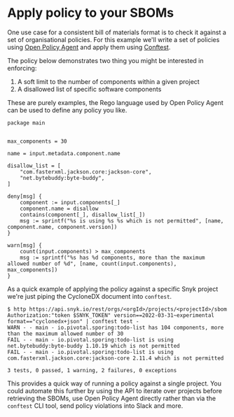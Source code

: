 # Apply policy to your SBOMs

One use case for a consistent bill of materials format is to check it against a set of organisational policies. For this example we'll write a set of policies using [Open Policy Agent](https://www.openpolicyagent.org/) and apply them using [Conftest](https://www.conftest.dev/).

The policy below demonstrates two thing you might be interested in enforcing:

1. A soft limit to the number of components within a given project
2. A disallowed list of specific software components

These are purely examples, the Rego language used by Open Policy Agent can be used to define any policy you like. 

```rego
package main


max_components = 30

name = input.metadata.component.name

disallow_list = [
    "com.fasterxml.jackson.core:jackson-core",
    "net.bytebuddy:byte-buddy",
]

deny[msg] {
    component := input.components[_]
    component.name = disallow
    contains(component[_], disallow_list[_])
    msg := sprintf("%s is using %s %s which is not permitted", [name, component.name, component.version])
}

warn[msg] {
    count(input.components) > max_components
    msg := sprintf("%s has %d components, more than the maximum allowed number of %d", [name, count(input.components), max_components])
}
```


As a quick example of applying the policy against a specific Snyk project we're just piping the CycloneDX document into `conftest`.

```
$ http https://api.snyk.io/rest/orgs/<orgId>/projects/<projectId>/sbom Authorization:"token $SNYK_TOKEN" version==2022-03-31~experimental format=="cyclonedx+json" | conftest test -
WARN - - main - io.pivotal.sporing:todo-list has 104 components, more than the maximum allowed number of 30
FAIL - - main - io.pivotal.sporing:todo-list is using net.bytebuddy:byte-buddy 1.10.19 which is not permitted
FAIL - - main - io.pivotal.sporing:todo-list is using com.fasterxml.jackson.core:jackson-core 2.11.4 which is not permitted

3 tests, 0 passed, 1 warning, 2 failures, 0 exceptions
```

This provides a quick way of running a policy against a single project. You could automate this further by using the API to iterate over projects before retrieving the SBOMs, use Open Policy Agent directly rather than via the `conftest` CLI tool, send policy violations into Slack and more.
